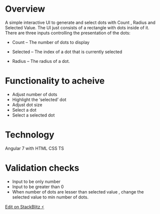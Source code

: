 # Overview 

 A simple interactive UI to generate and select dots with Count , Radius and Selected Value.
 The UI just consists of a rectangle with dots inside of it. There are three inputs controlling the presentation of the dots:

* Count – The number of dots to display

* Selected – The index of a dot that is currently selected

* Radius – The radius of a dot.

# Functionality to acheive 
* Adjust number of dots  
* Highlight the ‘selected’ dot
* Adjust dot size
* Select a dot
* Select a selected dot


# Technology 
 Angular 7 with HTML CSS TS 
 
 # Validation checks
 * Input to be only number 
 * Input to be greater than 0 
 * When number of dots are lesser than selected value , change the selected value to min number of dots.
 
 

[Edit on StackBlitz ⚡️](https://stackblitz.com/edit/angular-ktzw6j)

